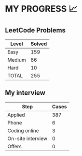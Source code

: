 # MY PROGRESS 📈

## LeetCode Problems

| Level  | Solved |
|--------|--------|
| Easy   |    159 |
| Medium |     86 |
| Hard   |     10 |
| TOTAL  |    255 |

## My interview

| Step              | Cases |
|-------------------|-------|
| Applied           |   387 |
| Phone             |     6 |
| Coding online     |     3 |
| On-site interview |     0 |
| Offers            |     0 |
 